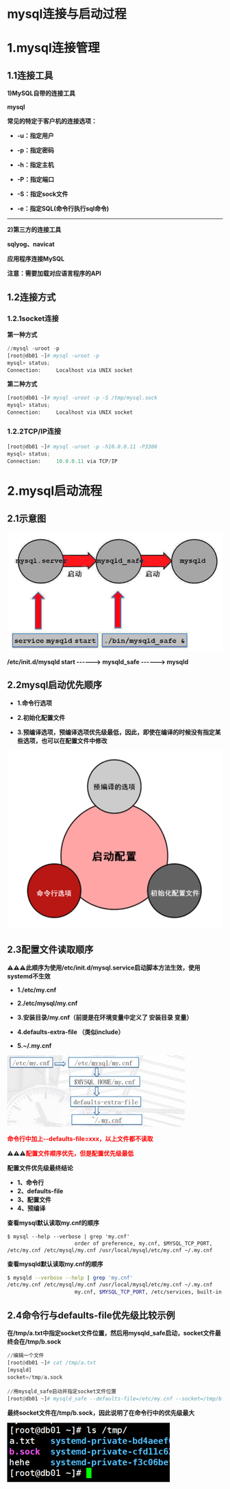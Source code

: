 # mysql连接与启动过程

# 1.mysql连接管理

## 1.1连接工具

**1)MySQL自带的连接工具**

**mysql**

**常见的特定于客户机的连接选项：**

- **-u：指定用户**

- **-p：指定密码**

- **-h：指定主机**

- **-P：指定端口**

- **-S：指定sock文件**

- **-e：指定SQL(命令行执行sql命令)**

---

**2)第三方的连接工具**

**sqlyog、navicat**

**应用程序连接MySQL**

**注意：需要加载对应语言程序的API**



## 1.2连接方式

### 1.2.1socket连接

**第一种方式**

```python
//mysql -uroot -p
[root@db01 ~]# mysql -uroot -p
mysql> status;
Connection:		Localhost via UNIX socket
```



**第二种方式**

```python
[root@db01 ~]# mysql -uroot -p -S /tmp/mysql.sock
mysql> status;
Connection:		Localhost via UNIX socket
```



### 1.2.2TCP/IP连接

```python
[root@db01 ~]# mysql -uroot -p -h10.0.0.11 -P3306
mysql> status;
Connection:		10.0.0.11 via TCP/IP
```

# 2.mysql启动流程

## 2.1示意图

![2](9.mysql连接与启动过程.assets/2.jpg)

**/etc/init.d/mysqld start ------> mysqld_safe ------> mysqld**

## 2.2mysql启动优先顺序

- **1.命令行选项**

- **2.初始化配置文件**

- **3.预编译选项，预编译选项优先级最低，因此，即使在编译的时候没有指定某些选项，也可以在配置文件中修改**

![cliprd](9.mysql连接与启动过程.assets/cliprd.png)

## 2.3配置文件读取顺序

**⚠️⚠️⚠️此顺序为使用/etc/init.d/mysql.service启动脚本方法生效，使用systemd不生效**

- **1./etc/my.cnf**

- **2./etc/mysql/my.cnf**

- **3.安装目录/my.cnf（前提是在环境变量中定义了 安装目录 变量）**

- **4.defaults-extra-file （类似include）**

- **5.~/.my.cnf**

![96648644536](9.mysql连接与启动过程.assets/96648644536.jpeg)

**<span style=color:red>命令行中加上--defaults-file=xxx，以上文件都不读取</span>**

**⚠️⚠️⚠️<span style=color:red>配置文件顺序优先，但是配置优先级最低</span>**



**配置文件优先级最终结论**

- **1、命令行**
- **2、defaults-file**
- **3、配置文件**
- **4、预编译**



**查看mysql默认读取my.cnf的顺序**

```shell
$ mysql --help --verbose | grep 'my.cnf'
                      order of preference, my.cnf, $MYSQL_TCP_PORT,
/etc/my.cnf /etc/mysql/my.cnf /usr/local/mysql/etc/my.cnf ~/.my.cnf 
```



**查看mysqld默认读取my.cnf的顺序**

```sh
$ mysqld --verbose --help | grep 'my.cnf'
/etc/my.cnf /etc/mysql/my.cnf /usr/local/mysql/etc/my.cnf ~/.my.cnf 
                      my.cnf, $MYSQL_TCP_PORT, /etc/services, built-in default
```





## 2.4命令行与defaults-file优先级比较示例

**在/tmp/a.txt中指定socket文件位置，然后用mysqld_safe启动，socket文件最终会在/tmp/b.sock**

```python
//编辑一个文件
[root@db01 ~]# cat /tmp/a.txt 
[mysqld]
socket=/tmp/a.sock

//用mysqld_safe启动并指定socket文件位置
[root@db01 ~]# mysqld_safe --defaults-file=/etc/my.cnf --socket=/tmp/b.sock
```

**最终socket文件在/tmp/b.sock，因此说明了在命令行中的优先级最大**

![cli1oard](9.mysql连接与启动过程.assets/cli1oard.png)

